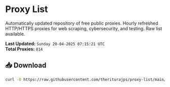 # Proxy List

Automatically updated repository of free public proxies. Hourly refreshed HTTP/HTTPS proxies for web scraping, cybersecurity, and testing. Raw list available.

**Last Updated:** `Sunday 20-04-2025 07:15:21 UTC`  
**Total Proxies:** `814`

## 📥 Download
```bash
curl -O https://raw.githubusercontent.com/theriturajps/proxy-list/main/proxies.txt
